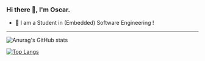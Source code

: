 ### Hi there 👋, I'm Oscar.

- 🔭 I am a Student in (Embedded) Software Engineering !

----

![Anurag's GitHub stats](https://github-readme-stats.vercel.app/api?username=Ra5c0&count_private=true&show_icons=true&theme=shades-of-purple)

[![Top Langs](https://github-readme-stats.vercel.app/api/top-langs/?username=Ra5c0&layout=compact&theme=shades-of-purple&langs_count=10)](https://github.com/anuraghazra/github-readme-stats)

